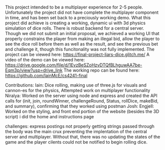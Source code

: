 This project intended to be a multiplayer experience for 2-5 people. Unfortunately the project did not have complete the multiplayer component in time, and has been set back to a preciously working demo.
What this project did achieve is creating a working, dynamic ui with 3d physics simulation of dice rolls. There is robust backend for a central server.
Though we did not submit an initial proposal, we achieved a working UI that properly constrains the player from making an illegal bid, allow the player to see the dice roll before them as well as the result, and see the previous bet and challenge it, though this funcitonality was not fully implemented.
The project can be viewed here: https://final-project-liars-dice.glitch.me/
A video of the demo can be viewed here: https://drive.google.com/file/d/1EvzBeSZoHzvDTQfBLhguwAA7be-Eqm3p/view?usp=drive_link
The working repo can be found here: https://github.com/IainMcE/cs4241-final

Contributions:
Iain: Dice rolling, making use of three.js for visuals and cannon-es for the physics, Attempted work on multiplayer functionality
Niralya: Worked on the server using node and express and created the API calls for (init, join, roundWinner, challengeRound, Status, rollDice, makeBid, and summary), confirming that they worked using postman
Josh: 
Engjell: Worked on the styling, and front end portion of the website (besides the 3D script) i did the home and instructions page

challenges: express postings not properly getting strings passed through the body was the main crux preventing the implentation of the central server and multiplayer. Without that, there was no updating the states of the game and the player cilents could not be notified to begin rolling dice.
